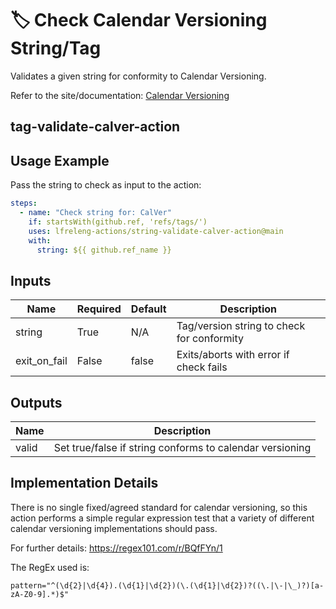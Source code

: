 <!--
SPDX-License-Identifier: Apache-2.0
SPDX-FileCopyrightText: 2025 The Linux Foundation
-->

# 🏷️ Check Calendar Versioning String/Tag

Validates a given string for conformity to Calendar Versioning.

Refer to the site/documentation: [Calendar Versioning](https://calver.org/)

## tag-validate-calver-action

## Usage Example

Pass the string to check as input to the action:

```yaml
steps:
  - name: "Check string for: CalVer"
    if: startsWith(github.ref, 'refs/tags/')
    uses: lfreleng-actions/string-validate-calver-action@main
    with:
      string: ${{ github.ref_name }}
```

## Inputs

<!-- markdownlint-disable MD013 -->

| Name         | Required | Default   | Description                                        |
| ------------ | -------- | --------- | -------------------------------------------------- |
| string       | True     | N/A       | Tag/version string to check for conformity         |
| exit_on_fail | False    | false     | Exits/aborts with error if check fails             |

<!-- markdownlint-enable MD013 -->

## Outputs

<!-- markdownlint-disable MD013 -->

| Name        | Description                                              |
| ----------- | -------------------------------------------------------- |
| valid       | Set true/false if string conforms to calendar versioning |

<!-- markdownlint-enable MD013 -->

## Implementation Details

There is no single fixed/agreed standard for calendar versioning, so this
action performs a simple regular expression test that a variety of different
calendar versioning implementations should pass.

For further details: <https://regex101.com/r/BQfFYn/1>

The RegEx used is:

`pattern="^(\d{2}|\d{4}).(\d{1}|\d{2})(\.(\d{1}|\d{2})?((\.|\-|\_)?)[a-zA-Z0-9].*)$"`
